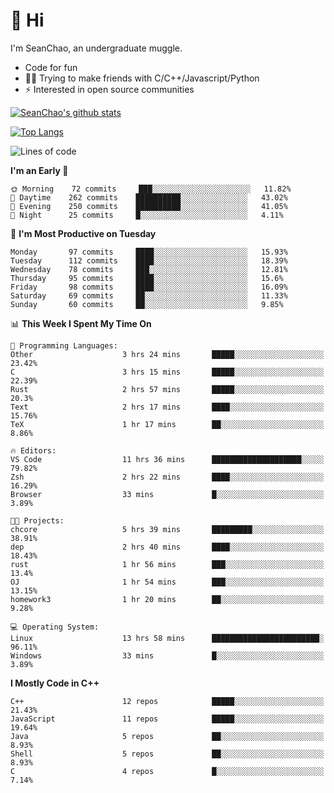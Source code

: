# 👋 Hi
I'm SeanChao, an undergraduate muggle.

- Code for fun
- 👨‍💻 Trying to make friends with C/C++/Javascript/Python
- ⚡ Interested in open source communities

[![SeanChao's github stats](https://i-github-readme-stats.vercel.app/api?username=seanchao&show_icons=true)](https://github.com/anuraghazra/github-readme-stats)

[![Top Langs](https://i-github-readme-stats.vercel.app/api/top-langs/?username=seanchao&layout=compact)](https://github.com/anuraghazra/github-readme-stats)

<!--START_SECTION:waka-->
![Lines of code](https://img.shields.io/badge/From%20Hello%20World%20I%27ve%20Written-1.6%20million%20lines%20of%20code-blue)

**I'm an Early 🐤** 

```text
🌞 Morning    72 commits     ███░░░░░░░░░░░░░░░░░░░░░░   11.82% 
🌆 Daytime    262 commits    ██████████░░░░░░░░░░░░░░░   43.02% 
🌃 Evening    250 commits    ██████████░░░░░░░░░░░░░░░   41.05% 
🌙 Night      25 commits     █░░░░░░░░░░░░░░░░░░░░░░░░   4.11%

```
📅 **I'm Most Productive on Tuesday** 

```text
Monday       97 commits     ████░░░░░░░░░░░░░░░░░░░░░   15.93% 
Tuesday      112 commits    ████░░░░░░░░░░░░░░░░░░░░░   18.39% 
Wednesday    78 commits     ███░░░░░░░░░░░░░░░░░░░░░░   12.81% 
Thursday     95 commits     ████░░░░░░░░░░░░░░░░░░░░░   15.6% 
Friday       98 commits     ████░░░░░░░░░░░░░░░░░░░░░   16.09% 
Saturday     69 commits     ██░░░░░░░░░░░░░░░░░░░░░░░   11.33% 
Sunday       60 commits     ██░░░░░░░░░░░░░░░░░░░░░░░   9.85%

```


📊 **This Week I Spent My Time On** 

```text
💬 Programming Languages: 
Other                    3 hrs 24 mins       █████░░░░░░░░░░░░░░░░░░░░   23.42% 
C                        3 hrs 15 mins       █████░░░░░░░░░░░░░░░░░░░░   22.39% 
Rust                     2 hrs 57 mins       █████░░░░░░░░░░░░░░░░░░░░   20.3% 
Text                     2 hrs 17 mins       ████░░░░░░░░░░░░░░░░░░░░░   15.76% 
TeX                      1 hr 17 mins        ██░░░░░░░░░░░░░░░░░░░░░░░   8.86%

🔥 Editors: 
VS Code                  11 hrs 36 mins      ████████████████████░░░░░   79.82% 
Zsh                      2 hrs 22 mins       ████░░░░░░░░░░░░░░░░░░░░░   16.29% 
Browser                  33 mins             █░░░░░░░░░░░░░░░░░░░░░░░░   3.89%

🐱‍💻 Projects: 
chcore                   5 hrs 39 mins       █████████░░░░░░░░░░░░░░░░   38.91% 
dep                      2 hrs 40 mins       ████░░░░░░░░░░░░░░░░░░░░░   18.43% 
rust                     1 hr 56 mins        ███░░░░░░░░░░░░░░░░░░░░░░   13.4% 
OJ                       1 hr 54 mins        ███░░░░░░░░░░░░░░░░░░░░░░   13.15% 
homework3                1 hr 20 mins        ██░░░░░░░░░░░░░░░░░░░░░░░   9.28%

💻 Operating System: 
Linux                    13 hrs 58 mins      ████████████████████████░   96.11% 
Windows                  33 mins             █░░░░░░░░░░░░░░░░░░░░░░░░   3.89%

```

**I Mostly Code in C++** 

```text
C++                      12 repos            █████░░░░░░░░░░░░░░░░░░░░   21.43% 
JavaScript               11 repos            █████░░░░░░░░░░░░░░░░░░░░   19.64% 
Java                     5 repos             ██░░░░░░░░░░░░░░░░░░░░░░░   8.93% 
Shell                    5 repos             ██░░░░░░░░░░░░░░░░░░░░░░░   8.93% 
C                        4 repos             █░░░░░░░░░░░░░░░░░░░░░░░░   7.14%

```



<!--END_SECTION:waka-->
